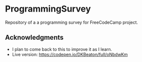 # ProgrammingSurvey

Repository of a a programming survey for FreeCodeCamp project. 

## Acknowledgments

- I plan to come back to this to improve it as I learn.
- Live version: https://codepen.io/DKBeaton/full/oNbdwKm
